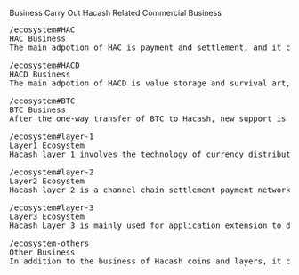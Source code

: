 Business
Carry Out Hacash Related Commercial Business



<pre class="nav">
/ecosystem#HAC
HAC Business
The main adpotion of HAC is payment and settlement, and it can carry out commercial business such as HAC mining pool, wallet, transaction, cross-chain bridge, lending and so on.

/ecosystem#HACD
HACD Business
The main adpotion of HACD is value storage and survival art, which can carry out HACD mining pool, hardware wallet, transaction, art auction and other businesses.

/ecosystem#BTC
BTC Business
After the one-way transfer of BTC to Hacash, new support is needed to carry out all the popular business of BTC before.

/ecosystem#layer-1
Layer1 Ecosystem
Hacash layer 1 involves the technology of currency distribution, readable financial contracts, optional privacy, equity account model, etc., according to which the corresponding business can be carried out.

/ecosystem#layer-2
Layer2 Ecosystem
Hacash layer 2 is a channel chain settlement payment network, which is used for second speed payment of HAC and BTC, and can carry out node and wallet services.

/ecosystem#layer-3
Layer3 Ecosystem
Hacash Layer 3 is mainly used for application extension to develop application infrastructure and related services.

/ecosystem-others
Other Business
In addition to the business of Hacash coins and layers, it can also carry out related news, tools and other businesses.
</pre>
